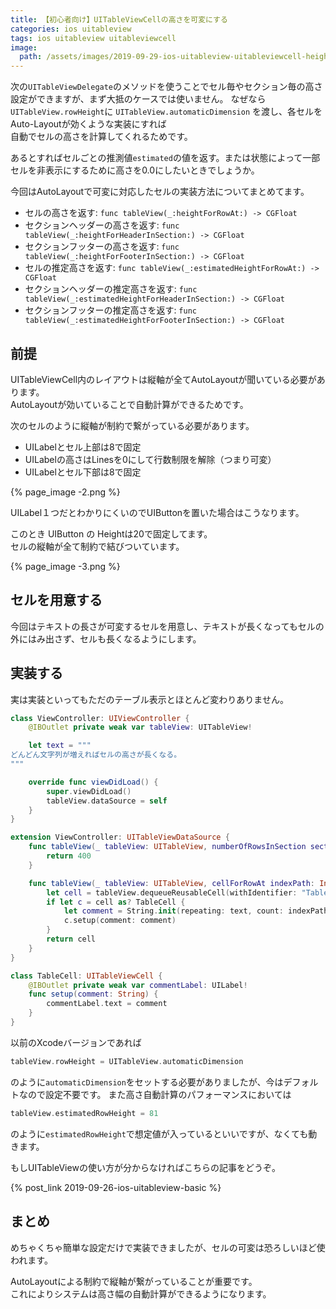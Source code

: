 ```yaml
---
title: 【初心者向け】UITableViewCellの高さを可変にする
categories: ios uitableview
tags: ios uitableview uitableviewcell
image:
  path: /assets/images/2019-09-29-ios-uitableview-uitableviewcell-height-customize-1.png
---
```


次の`UITableViewDelegate`のメソッドを使うことでセル毎やセクション毎の高さ設定ができますが、まず大抵のケースでは使いません。
なぜなら`UITableView.rowHeight`に `UITableView.automaticDimension` を渡し、各セルをAuto-Layoutが効くような実装にすれば  
自動でセルの高さを計算してくれるためです。

あるとすればセルごとの推測値`estimated`の値を返す。または状態によって一部セルを非表示にするために高さを0.0にしたいときでしょうか。

今回はAutoLayoutで可変に対応したセルの実装方法についてまとめてます。

- セルの高さを返す: `func tableView(_:heightForRowAt:) -> CGFloat`
- セクションヘッダーの高さを返す: `func tableView(_:heightForHeaderInSection:) -> CGFloat`
- セクションフッターの高さを返す: `func tableView(_:heightForFooterInSection:) -> CGFloat`
- セルの推定高さを返す: `func tableView(_:estimatedHeightForRowAt:) -> CGFloat`
- セクションヘッダーの推定高さを返す: `func tableView(_:estimatedHeightForHeaderInSection:) -> CGFloat`
- セクションフッターの推定高さを返す: `func tableView(_:estimatedHeightForFooterInSection:) -> CGFloat`

## 前提

UITableViewCell内のレイアウトは縦軸が全てAutoLayoutが聞いている必要があります。  
AutoLayoutが効いていることで自動計算ができるためです。

次のセルのように縦軸が制約で繋がっている必要があります。

- UILabelとセル上部は8で固定
- UILabelの高さはLinesを0にして行数制限を解除（つまり可変）
- UILabelとセル下部は8で固定

{% page_image -2.png %}

UILabel１つだとわかりにくいのでUIButtonを置いた場合はこうなります。

このとき UIButton の Heightは20で固定してます。  
セルの縦軸が全て制約で結びついています。

{% page_image -3.png %}



## セルを用意する

今回はテキストの長さが可変するセルを用意し、テキストが長くなってもセルの外にはみ出さず、セルも長くなるようにします。  

## 実装する

実は実装といってもただのテーブル表示とほとんど変わりありません。

```swift
class ViewController: UIViewController {
    @IBOutlet private weak var tableView: UITableView!

    let text = """
どんどん文字列が増えればセルの高さが長くなる。
"""

    override func viewDidLoad() {
        super.viewDidLoad()
        tableView.dataSource = self
    }
}

extension ViewController: UITableViewDataSource {
    func tableView(_ tableView: UITableView, numberOfRowsInSection section: Int) -> Int {
        return 400
    }

    func tableView(_ tableView: UITableView, cellForRowAt indexPath: IndexPath) -> UITableViewCell {
        let cell = tableView.dequeueReusableCell(withIdentifier: "TableCell", for: indexPath)
        if let c = cell as? TableCell {
            let comment = String.init(repeating: text, count: indexPath.row + 1)
            c.setup(comment: comment)
        }
        return cell
    }
}

class TableCell: UITableViewCell {
    @IBOutlet private weak var commentLabel: UILabel!
    func setup(comment: String) {
        commentLabel.text = comment
    }
}
```

以前のXcodeバージョンであれば
```swift
tableView.rowHeight = UITableView.automaticDimension
```
のように`automaticDimension`をセットする必要がありましたが、今はデフォルトなので設定不要です。
また高さ自動計算のパフォーマンスにおいては
```swift
tableView.estimatedRowHeight = 81
```
のように`estimatedRowHeight`で想定値が入っているといいですが、なくても動きます。

もしUITableViewの使い方が分からなければこちらの記事をどうぞ。

{% post_link 2019-09-26-ios-uitableview-basic %}

## まとめ

めちゃくちゃ簡単な設定だけで実装できましたが、セルの可変は恐ろしいほど使われます。

AutoLayoutによる制約で縦軸が繋がっていることが重要です。  
これによりシステムは高さ幅の自動計算ができるようになります。
